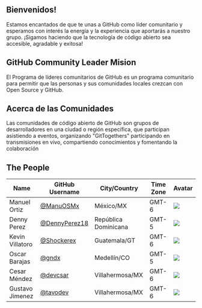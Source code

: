 
## Bienvenidos!

Estamos encantados de que te unas a GitHub como líder comunitario y esperamos con interés la energía y la experiencia que aportarás a nuestro grupo.
¡Sigamos haciendo que la tecnología de código abierto sea accesible, agradable y exitosa! 

## GitHub Community Leader Mision

El Programa de líderes comunitarios de GitHub es un programa comunitario para permitir que las personas y sus comunidades locales crezcan con Open Source y GitHub.

## Acerca de las Comunidades
Las comunidades de código abierto de GitHub son grupos de desarrolladores en una ciudad o región específica, que participan asistiendo a eventos, organizando "GitTogethers" participando en transmisiones en vivo, compartiendo conocimientos y fomentando la colaboración


## The People

| Name | GitHub Username | City/Country | Time Zone | Avatar |
|---|---|---|---|---| 
| Manuel Ortiz | [@ManuOSMx](https://github.com/manuosmx) | México/MX | GMT-6 | ![](https://avatars.githubusercontent.com/manuosmx?s=64) |
| Denny Perez | [@DennyPerez18](https://github.com/DennyPerez18) | República Dominicana | GMT-5 | ![](https://avatars.githubusercontent.com/DennyPerez18?s=64) |
| Kevin Villatoro | [@Shockerex](https://github.com/Shockerex) | Guatemala/GT | GMT-6 | ![](https://avatars.githubusercontent.com/Shockerex?s=64) |
| Oscar Barajas | [@gndx](https://github.com/gndx) | Medellín/CO | GMT-5 | ![](https://avatars.githubusercontent.com/gndx?s=64) |
| Cesar Méndez | [@devcsar](https://github.com/devcsar) | Villahermosa/MX | GMT-6 | ![](https://avatars.githubusercontent.com/devcsar?s=64) |
| Gustavo Jimenez | [@tavodev](https://github.com/tavodev) | Villahermosa/MX | GMT-6 | ![](https://avatars.githubusercontent.com/tavodev?s=64) |
